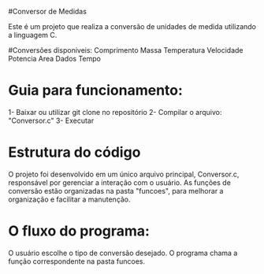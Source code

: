 #Conversor de Medidas

Este é um projeto que realiza a conversão de unidades de medida utilizando a linguagem C.

#Conversões disponiveis:
    Comprimento
    Massa
    Temperatura
    Velocidade
    Potencia
    Area
    Dados
    Tempo

# Guia para funcionamento:
  1- Baixar ou utilizar git clone no repositório
  2- Compilar o arquivo: "Conversor.c"
  3- Executar

# Estrutura do código

O projeto foi desenvolvido em um único arquivo principal, Conversor.c, responsável por gerenciar a interação com o usuário.
As funções de conversão estão organizadas na pasta "funcoes", para melhorar a organização e facilitar a manutenção.

# O fluxo do programa:
  O usuário escolhe o tipo de conversão desejado.
  O programa chama a função correspondente na pasta funcoes.
